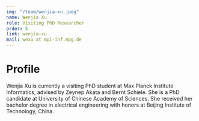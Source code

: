 ```yaml
---
img: "/team/wenjia-xu.jpeg"
name: Wenjia Xu
role: Visiting PhD Researcher
order: 5
link: wenjia-xu
mail: wexu at mpi-inf.mpg.de
---
```


# Profile
Wenjia Xu is currently a visiting PhD student at Max Planck Institute Informatics, advised by Zeynep Akata and Bernt Schiele. She is a PhD candidate at University of Chinese Academy of Sciences. She received her bachelor degree in electrical engineering with honors at Beijing Institute of Technology, China.